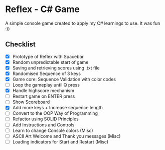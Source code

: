 # Reflex - C# Game
A simple console game created to apply my C# learnings to use. It was fun :))

## Checklist
- [x] Prototype of Reflex with Spacebar
- [x] Random unpredictable start of game
- [x] Saving and retrieving scores using .txt file
- [x] Randomised Sequence of 3 keys
- [x] Game core: Sequence Validation with color codes
- [ ] Loop the gameplay until Q press
- [x] Handle highscore mechanism
- [ ] Restart game on ENTER press
- [ ] Show Scoreboard
- [x] Add more keys + Increase sequence length
- [ ] Convert to the OOP Way of Programming
- [ ] Refactor using SOLID Principles
- [ ] Add Instructions and Controls
- [ ] Learn to change Console colors (Misc)
- [ ] ASCII Art Welcome and Thank you messages (Misc)
- [ ] Loading indicators for Start and Restart (Misc)